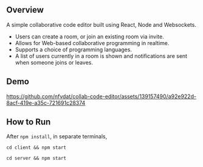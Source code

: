 ## Overview

A simple collaborative code editor built using React, Node and Websockets.
- Users can create a room, or join an existing room via invite.
- Allows for Web-based collaborative programming in realtime.
- Supports a choice of programming languages.
- A list of users currently in a room is shown and notifications are sent when someone joins or leaves.

## Demo



https://github.com/nfvdat/collab-code-editor/assets/139157490/a92e922d-8acf-419e-a35c-721691c28374



## How to Run

After `npm install`, in separate terminals,

```
cd client && npm start
```

```
cd server && npm start
```
